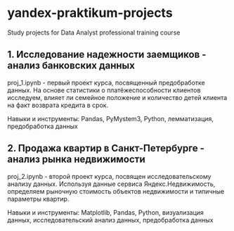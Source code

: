 # yandex-praktikum-projects
Study projects for Data Analyst professional training course

## 1. Исследование надежности заемщиков - анализ банковских данных
proj_1.ipynb - первый проект курса, посвященный предобработке данных. На основе статистики о платёжеспособности клиентов исследуем, влияет ли семейное положение и количество детей клиента на факт возврата кредита в срок.

Навыки и инструменты: Pandas, PyMystem3, Python, лемматизация, предобработка данных

## 2. Продажа квартир в Санкт-Петербурге - анализ рынка недвижимости
proj_2.ipynb - второй проект курса, посвящен исследовательскому анализу данных. Используя данные сервиса Яндекс.Недвижимость, определяем рыночную стоимость объектов недвижимости и типичные параметры квартир.

Навыки и инструменты: Matplotlib, Pandas, Python, визуализация данных, исследовательский анализ данных, предобработка данных